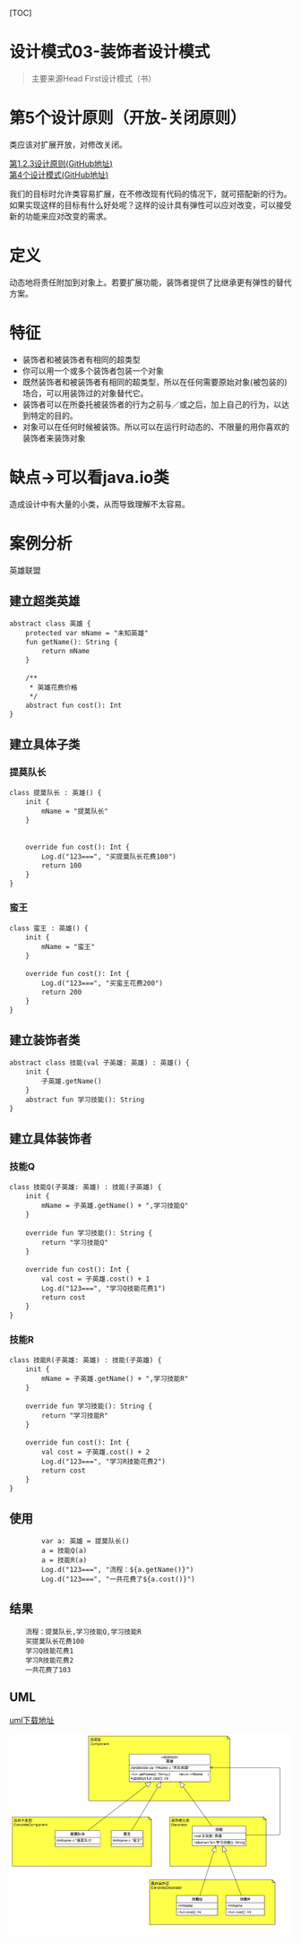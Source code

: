 [TOC]

# 设计模式03-装饰者设计模式

> 主要来源Head First设计模式（书）  

# 第5个设计原则（开放-关闭原则）
类应该对扩展开放，对修改关闭。  

[第1.2.3设计原则(GitHub地址)](https://github.com/Thor-jelly/DesignPattern/blob/master/%E8%AE%BE%E8%AE%A1%E6%A8%A1%E5%BC%8F01-%E7%AD%96%E7%95%A5%E8%80%85%E8%AE%BE%E8%AE%A1%E6%A8%A1%E5%BC%8F.md)  
[第4个设计模式(GitHub地址)](https://github.com/Thor-jelly/DesignPattern/blob/master/%E8%AE%BE%E8%AE%A1%E6%A8%A1%E5%BC%8F02-%E8%A7%82%E5%AF%9F%E8%80%85%E8%80%85%E8%AE%BE%E8%AE%A1%E6%A8%A1%E5%BC%8F.md)

我们的目标时允许类容易扩展，在不修改现有代码的情况下，就可搭配新的行为。如果实现这样的目标有什么好处呢？这样的设计具有弹性可以应对改变，可以接受新的功能来应对改变的需求。

# 定义
动态地将责任附加到对象上。若要扩展功能，装饰者提供了比继承更有弹性的替代方案。

# 特征

- 装饰者和被装饰者有相同的超类型
- 你可以用一个或多个装饰者包装一个对象
- 既然装饰者和被装饰者有相同的超类型，所以在任何需要原始对象(被包装的)场合，可以用装饰过的对象替代它。
- 装饰者可以在所委托被装饰者的行为之前与／或之后，加上自己的行为，以达到特定的目的。
- 对象可以在任何时候被装饰。所以可以在运行时动态的、不限量的用你喜欢的装饰者来装饰对象

# 缺点->可以看java.io类
造成设计中有大量的小类，从而导致理解不太容易。

# 案例分析
英雄联盟

## 建立超类英雄

```
abstract class 英雄 {
    protected var mName = "未知英雄"
    fun getName(): String {
        return mName
    }

    /**
     * 英雄花费价格
     */
    abstract fun cost(): Int
}
```

## 建立具体子类

### 提莫队长

```
class 提莫队长 : 英雄() {
    init {
        mName = "提莫队长"
    }


    override fun cost(): Int {
        Log.d("123===", "买提莫队长花费100")
        return 100
    }
}
```

### 蛮王

```
class 蛮王 : 英雄() {
    init {
        mName = "蛮王"
    }

    override fun cost(): Int {
        Log.d("123===", "买蛮王花费200")
        return 200
    }
}
```

## 建立装饰者类

```
abstract class 技能(val 子英雄: 英雄) : 英雄() {
    init {
        子英雄.getName()
    }
    abstract fun 学习技能(): String
}
```

## 建立具体装饰者

### 技能Q

```
class 技能Q(子英雄: 英雄) : 技能(子英雄) {
    init {
        mName = 子英雄.getName() + ",学习技能Q"
    }

    override fun 学习技能(): String {
        return "学习技能Q"
    }

    override fun cost(): Int {
        val cost = 子英雄.cost() + 1
        Log.d("123===", "学习Q技能花费1")
        return cost
    }
}
```

### 技能R

```
class 技能R(子英雄: 英雄) : 技能(子英雄) {
    init {
        mName = 子英雄.getName() + ",学习技能R"
    }

    override fun 学习技能(): String {
        return "学习技能R"
    }

    override fun cost(): Int {
        val cost = 子英雄.cost() + 2
        Log.d("123===", "学习R技能花费2")
        return cost
    }
}
```

## 使用

```
        var a: 英雄 = 提莫队长()
        a = 技能Q(a)
        a = 技能R(a)
        Log.d("123===", "流程：${a.getName()}")
        Log.d("123===", "一共花费了${a.cost()}")
```

## 结果

```
    流程：提莫队长,学习技能Q,学习技能R
    买提莫队长花费100
    学习Q技能花费1
    学习R技能花费2
    一共花费了103
```

## UML
[uml下载地址](https://github.com/Thor-jelly/DesignPattern/tree/master/uml)

![装饰者设计模式](https://github.com/Thor-jelly/DesignPattern/blob/master/picture/%E8%A3%85%E9%A5%B0%E8%80%85%E8%AE%BE%E8%AE%A1%E6%A8%A1%E5%BC%8F.jpg)